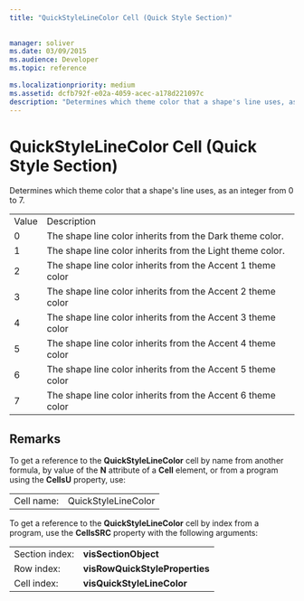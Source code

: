 ```yaml
---
title: "QuickStyleLineColor Cell (Quick Style Section)"
 
 
manager: soliver
ms.date: 03/09/2015
ms.audience: Developer
ms.topic: reference
 
ms.localizationpriority: medium
ms.assetid: dcfb792f-e02a-4059-acec-a178d221097c
description: "Determines which theme color that a shape's line uses, as an integer from 0 to 7."
---
```


# QuickStyleLineColor Cell (Quick Style Section)

Determines which theme color that a shape's line uses, as an integer from 0 to 7.
  
|||
|:-----|:-----|
|Value  <br/> |Description  <br/> |
|0  <br/> |The shape line color inherits from the Dark theme color.  <br/> |
|1  <br/> |The shape line color inherits from the Light theme color.  <br/> |
|2  <br/> |The shape line color inherits from the Accent 1 theme color  <br/> |
|3  <br/> |The shape line color inherits from the Accent 2 theme color  <br/> |
|4  <br/> |The shape line color inherits from the Accent 3 theme color  <br/> |
|5  <br/> |The shape line color inherits from the Accent 4 theme color  <br/> |
|6  <br/> |The shape line color inherits from the Accent 5 theme color  <br/> |
|7  <br/> |The shape line color inherits from the Accent 6 theme color  <br/> |
   
## Remarks

To get a reference to the **QuickStyleLineColor** cell by name from another formula, by value of the **N** attribute of a **Cell** element, or from a program using the **CellsU** property, use: 
  
|||
|:-----|:-----|
| Cell name:  <br/> | QuickStyleLineColor  <br/> |
   
To get a reference to the **QuickStyleLineColor** cell by index from a program, use the **CellsSRC** property with the following arguments: 
  
|||
|:-----|:-----|
| Section index:  <br/> |**visSectionObject** <br/> |
| Row index:  <br/> |**visRowQuickStyleProperties** <br/> |
| Cell index:  <br/> |**visQuickStyleLineColor** <br/> |
   

